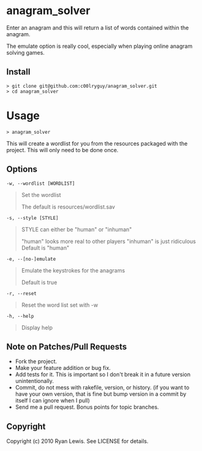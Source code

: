 # anagram_solver

Enter an anagram and this will return a list of words contained within the anagram.

The emulate option is really cool, especially when playing online anagram solving games.

## Install

    > git clone git@github.com:c00lryguy/anagram_solver.git
    > cd anagram_solver

# Usage

    > anagram_solver

This will create a wordlist for you from the resources packaged with the project.
This will only need to be done once.

## Options

`-w, --wordlist [WORDLIST]`
> Set the wordlist
> 
> The default is resources/wordlist.sav

`-s, --style [STYLE]`
> STYLE can either be "human" or "inhuman"
> 
> "human" looks more real to other players
> "inhuman" is just ridiculous
> Default is "human"

`-e, --[no-]emulate`
> Emulate the keystrokes for the anagrams
> 
> Default is true

`-r, --reset`
> Reset the word list set with -w

`-h, --help`
> Display help

## Note on Patches/Pull Requests
 
* Fork the project.
* Make your feature addition or bug fix.
* Add tests for it. This is important so I don't break it in a
  future version unintentionally.
* Commit, do not mess with rakefile, version, or history.
  (if you want to have your own version, that is fine but bump version in a commit by itself I can ignore when I pull)
* Send me a pull request. Bonus points for topic branches.

## Copyright

Copyright (c) 2010 Ryan Lewis. See LICENSE for details.